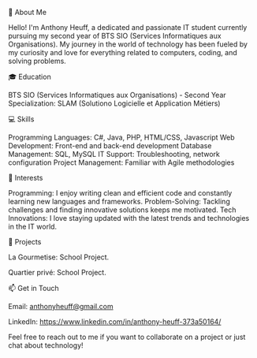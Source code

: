👋 About Me

Hello! I'm Anthony Heuff, a dedicated and passionate IT student currently pursuing my second year of BTS SIO (Services Informatiques aux Organisations).
My journey in the world of technology has been fueled by my curiosity and love for everything related to computers, coding, and solving problems.

🎓 Education

BTS SIO (Services Informatiques aux Organisations) - Second Year
Specialization: SLAM (Solutiono Logicielle et Application Métiers)

💻 Skills

Programming Languages: C#, Java, PHP, HTML/CSS, Javascript
Web Development: Front-end and back-end development
Database Management: SQL, MySQL
IT Support: Troubleshooting, network configuration
Project Management: Familiar with Agile methodologies

🌟 Interests

Programming: I enjoy writing clean and efficient code and constantly learning new languages and frameworks.
Problem-Solving: Tackling challenges and finding innovative solutions keeps me motivated.
Tech Innovations: I love staying updated with the latest trends and technologies in the IT world.

🚀 Projects

La Gourmetise: School Project.

Quartier privé: School Project.

📫 Get in Touch

Email: anthonyheuff@gmail.com

LinkedIn: https://www.linkedin.com/in/anthony-heuff-373a50164/

Feel free to reach out to me if you want to collaborate on a project or just chat about technology!
